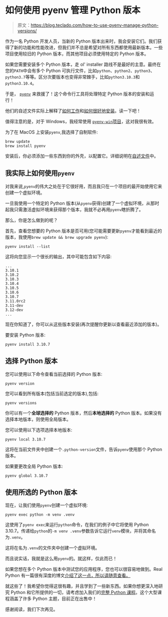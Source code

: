 # 如何使用 pyenv 管理 Python 版本

> 原文：<https://blog.teclado.com/how-to-use-pyenv-manage-python-versions/>

作为一名 Python 开发人员，当新的 Python 版本出来时，我会安装它们。我们获得了新的功能和性能改进，但我们并不总是希望对所有东西都使用最新版本。一些项目使用较旧的 Python 版本，而其他项目必须使用特定的 Python 版本。

如果您需要安装多个 Python 版本，走 ol' installer 路线不是最好的主意。最终在您的`PATH`中会有多个 Python 可执行文件，比如`python`、`python2`、`python3`、`python3.7`等等。区分次要版本也变得非常棘手，比如`python3.10.3`和`python3.10.4`。

于是， [`pyenv`](https://github.com/pyenv/pyenv) 来救援了！这个命令行工具将处理特定 Python 版本的安装和运行！

他们的自述文件实际上解释了[如何工作](https://github.com/pyenv/pyenv#how-it-works)和[如何很好地安装](https://github.com/pyenv/pyenv#installation)。读一下吧！

值得注意的是，对于 Windows，我经常使用 [`pyenv-win`项目](https://github.com/pyenv-win/pyenv-win)，这对我很有效。

为了在 MacOS 上安装`pyenv`,我选择了自制软件:

```
brew update
brew install pyenv 
```

安装后，你必须添加一些东西到你的外壳，以配置它。详细说明在[自述文件](https://github.com/pyenv/pyenv#set-up-your-shell-environment-for-pyenv)中。

## 我实际上如何使用`pyenv`

对我来说,`pyenv`的伟大之处在于它很好用，而且我只在一个项目的最开始使用它来创建一个虚拟环境。

一旦我使用一个特定的 Python 版本(从`pyenv`获得)创建了一个虚拟环境，从那时起我只需激活虚拟环境来获得那个版本，我就不必再用`pyenv`瞎折腾了。

那么，你是怎么做到的呢？

首先，查看您想要的 Python 版本是否可用(您可能需要更新`pyenv`才能看到最近的版本，我使用`brew update && brew upgrade pyenv`):

```
pyenv install --list 
```

这将向您显示一个很长的输出，其中可能包含如下内容:

```
...
3.10.1
3.10.2
3.10.3
3.10.4
3.10.5
3.10.6
3.10.7
3.11.0rc2
3.11-dev
3.12-dev
... 
```

现在你知道了，你可以从这些版本安装(再次提醒你更新以查看最近添加的版本)。

要安装 Python 版本:

```
pyenv install 3.10.7 
```

## 选择 Python 版本

您可以使用以下命令查看当前选择的 Python 版本:

```
pyenv version 
```

您可以看到所有版本(包括当前选定的版本),包括:

```
pyenv versions 
```

你可以有一个**全球选择的** Python 版本，然后**本地选择的** Python 版本。如果没有选择本地版本，则使用全局版本。

您可以使用以下选项选择本地版本:

```
pyenv local 3.10.7 
```

这将在当前文件夹中创建一个`.python-version`文件，告诉`pyenv`使用那个 Python 版本。

如果要更改全局 Python 版本:

```
pyenv global 3.10.7 
```

## 使用所选的 Python 版本

现在，让我们使用`pyenv`创建一个虚拟环境:

```
pyenv exec python -m venv .venv 
```

这使用了`pyenv exec`来运行`python`命令，在我们的例子中它将使用 Python 3.10.7。传递给`python`的`-m venv .venv`参数告诉它运行`venv`模块，并将其命名为`.venv`。

这将在名为`.venv`的文件夹中创建一个虚拟环境。

而且说实话，我就是这么用`pyenv`的。就这样，仅此而已！

如果您想在多个 Python 版本中测试您的应用程序，您也可以很容易地做到。Real Python 有一篇很有深度的博文[介绍了这一点，所以请随意查看。](https://realpython.com/intro-to-pyenv/#activating-multiple-versions-simultaneously)

就这些了！我希望你觉得这很有趣，并且学到了一些新东西。如果你想更深入地研究 Python 和它所提供的一切，请考虑加入我们的[完整 Python 课程](https://go.tecla.do/complete-python-sale)。这个大型课程涵盖了许多 Python 主题，目前正在出售中！

感谢阅读，我们下次再见。